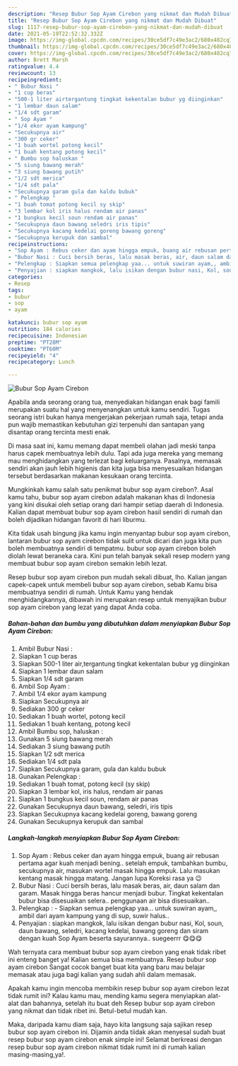 ```yaml
---
description: "Resep Bubur Sop Ayam Cirebon yang nikmat dan Mudah Dibuat"
title: "Resep Bubur Sop Ayam Cirebon yang nikmat dan Mudah Dibuat"
slug: 1117-resep-bubur-sop-ayam-cirebon-yang-nikmat-dan-mudah-dibuat
date: 2021-05-19T22:52:32.332Z
image: https://img-global.cpcdn.com/recipes/30ce5df7c49e3ac2/680x482cq70/bubur-sop-ayam-cirebon-foto-resep-utama.jpg
thumbnail: https://img-global.cpcdn.com/recipes/30ce5df7c49e3ac2/680x482cq70/bubur-sop-ayam-cirebon-foto-resep-utama.jpg
cover: https://img-global.cpcdn.com/recipes/30ce5df7c49e3ac2/680x482cq70/bubur-sop-ayam-cirebon-foto-resep-utama.jpg
author: Brett Marsh
ratingvalue: 4.4
reviewcount: 13
recipeingredient:
- " Bubur Nasi "
- "1 cup beras"
- "500-1 liter airtergantung tingkat kekentalan bubur yg diinginkan"
- "1 lembar daun salam"
- "1/4 sdt garam"
- " Sop Ayam "
- "1/4 ekor ayam kampung"
- "Secukupnya air"
- "300 gr ceker"
- "1 buah wortel potong kecil"
- "1 buah kentang potong kecil"
- " Bumbu sop haluskan "
- "5 siung bawang merah"
- "3 siung bawang putih"
- "1/2 sdt merica"
- "1/4 sdt pala"
- "Secukupnya garam gula dan kaldu bubuk"
- " Pelengkap "
- "1 buah tomat potong kecil sy skip"
- "3 lembar kol iris halus rendam air panas"
- "1 bungkus kecil soun rendam air panas"
- "Secukupnya daun bawang seledri iris tipis"
- "Secukupnya kacang kedelai goreng bawang goreng"
- "Secukupnya kerupuk dan sambal"
recipeinstructions:
- "Sop Ayam : Rebus ceker dan ayam hingga empuk, buang air rebusan pertama agar kuah menjadi bening.. setelah empuk, tambahkan bumbu, secukupnya air, masukan wortel masak hingga empuk. Lalu masukan kentang masak hingga matang. Jangan lupa Koreksi rasa ya 😉"
- "Bubur Nasi : Cuci bersih beras, lalu masak beras, air, daun salam dan garam. Masak hingga beras hancur menjadi bubur. Tingkat kekentalan bubur bisa disesuaikan selera.. penggunaan air bisa disesuaikan.."
- "Pelengkap : Siapkan semua pelengkap yaa... untuk suwiran ayam,, ambil dari ayam kampung yang di sup, suwir halus.."
- "Penyajian : siapkan mangkok, lalu isikan dengan bubur nasi, Kol, soun, daun bawang, seledri, kacang kedelai, bawang goreng dan siram dengan kuah Sop Ayam beserta sayurannya.. suegeerrr 😋😋😋"
categories:
- Resep
tags:
- bubur
- sop
- ayam

katakunci: bubur sop ayam 
nutrition: 184 calories
recipecuisine: Indonesian
preptime: "PT28M"
cooktime: "PT60M"
recipeyield: "4"
recipecategory: Lunch

---
```



![Bubur Sop Ayam Cirebon](https://img-global.cpcdn.com/recipes/30ce5df7c49e3ac2/680x482cq70/bubur-sop-ayam-cirebon-foto-resep-utama.jpg)

Apabila anda seorang orang tua, menyediakan hidangan enak bagi famili merupakan suatu hal yang menyenangkan untuk kamu sendiri. Tugas seorang istri bukan hanya mengerjakan pekerjaan rumah saja, tetapi anda pun wajib memastikan kebutuhan gizi terpenuhi dan santapan yang disantap orang tercinta mesti enak.

Di masa  saat ini, kamu memang dapat membeli olahan jadi meski tanpa harus capek membuatnya lebih dulu. Tapi ada juga mereka yang memang mau menghidangkan yang terlezat bagi keluarganya. Pasalnya, memasak sendiri akan jauh lebih higienis dan kita juga bisa menyesuaikan hidangan tersebut berdasarkan makanan kesukaan orang tercinta. 



Mungkinkah kamu salah satu penikmat bubur sop ayam cirebon?. Asal kamu tahu, bubur sop ayam cirebon adalah makanan khas di Indonesia yang kini disukai oleh setiap orang dari hampir setiap daerah di Indonesia. Kalian dapat membuat bubur sop ayam cirebon hasil sendiri di rumah dan boleh dijadikan hidangan favorit di hari liburmu.

Kita tidak usah bingung jika kamu ingin menyantap bubur sop ayam cirebon, lantaran bubur sop ayam cirebon tidak sulit untuk dicari dan juga kita pun boleh membuatnya sendiri di tempatmu. bubur sop ayam cirebon boleh diolah lewat beraneka cara. Kini pun telah banyak sekali resep modern yang membuat bubur sop ayam cirebon semakin lebih lezat.

Resep bubur sop ayam cirebon pun mudah sekali dibuat, lho. Kalian jangan capek-capek untuk membeli bubur sop ayam cirebon, sebab Kamu bisa membuatnya sendiri di rumah. Untuk Kamu yang hendak menghidangkannya, dibawah ini merupakan resep untuk menyajikan bubur sop ayam cirebon yang lezat yang dapat Anda coba.

<!--inarticleads1-->

##### Bahan-bahan dan bumbu yang dibutuhkan dalam menyiapkan Bubur Sop Ayam Cirebon:

1. Ambil  Bubur Nasi :
1. Siapkan 1 cup beras
1. Siapkan 500-1 liter air,tergantung tingkat kekentalan bubur yg diinginkan
1. Siapkan 1 lembar daun salam
1. Siapkan 1/4 sdt garam
1. Ambil  Sop Ayam :
1. Ambil 1/4 ekor ayam kampung
1. Siapkan Secukupnya air
1. Sediakan 300 gr ceker
1. Sediakan 1 buah wortel, potong kecil
1. Sediakan 1 buah kentang, potong kecil
1. Ambil  Bumbu sop, haluskan :
1. Gunakan 5 siung bawang merah
1. Sediakan 3 siung bawang putih
1. Siapkan 1/2 sdt merica
1. Sediakan 1/4 sdt pala
1. Siapkan Secukupnya garam, gula dan kaldu bubuk
1. Gunakan  Pelengkap :
1. Sediakan 1 buah tomat, potong kecil (sy skip)
1. Siapkan 3 lembar kol, iris halus, rendam air panas
1. Siapkan 1 bungkus kecil soun, rendam air panas
1. Gunakan Secukupnya daun bawang, seledri, iris tipis
1. Siapkan Secukupnya kacang kedelai goreng, bawang goreng
1. Gunakan Secukupnya kerupuk dan sambal




<!--inarticleads2-->

##### Langkah-langkah menyiapkan Bubur Sop Ayam Cirebon:

1. Sop Ayam : Rebus ceker dan ayam hingga empuk, buang air rebusan pertama agar kuah menjadi bening.. setelah empuk, tambahkan bumbu, secukupnya air, masukan wortel masak hingga empuk. Lalu masukan kentang masak hingga matang. Jangan lupa Koreksi rasa ya 😉
1. Bubur Nasi : Cuci bersih beras, lalu masak beras, air, daun salam dan garam. Masak hingga beras hancur menjadi bubur. Tingkat kekentalan bubur bisa disesuaikan selera.. penggunaan air bisa disesuaikan..
1. Pelengkap : - Siapkan semua pelengkap yaa... untuk suwiran ayam,, ambil dari ayam kampung yang di sup, suwir halus..
1. Penyajian : siapkan mangkok, lalu isikan dengan bubur nasi, Kol, soun, daun bawang, seledri, kacang kedelai, bawang goreng dan siram dengan kuah Sop Ayam beserta sayurannya.. suegeerrr 😋😋😋




Wah ternyata cara membuat bubur sop ayam cirebon yang enak tidak ribet ini enteng banget ya! Kalian semua bisa membuatnya. Resep bubur sop ayam cirebon Sangat cocok banget buat kita yang baru mau belajar memasak atau juga bagi kalian yang sudah ahli dalam memasak.

Apakah kamu ingin mencoba membikin resep bubur sop ayam cirebon lezat tidak rumit ini? Kalau kamu mau, mending kamu segera menyiapkan alat-alat dan bahannya, setelah itu buat deh Resep bubur sop ayam cirebon yang nikmat dan tidak ribet ini. Betul-betul mudah kan. 

Maka, daripada kamu diam saja, hayo kita langsung saja sajikan resep bubur sop ayam cirebon ini. Dijamin anda tiidak akan menyesal sudah buat resep bubur sop ayam cirebon enak simple ini! Selamat berkreasi dengan resep bubur sop ayam cirebon nikmat tidak rumit ini di rumah kalian masing-masing,ya!.

